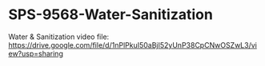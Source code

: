 # SPS-9568-Water-Sanitization
Water &amp; Sanitization
video file:
https://drive.google.com/file/d/1nPlPkuI50aBjI52yUnP38CpCNwOSZwL3/view?usp=sharing
